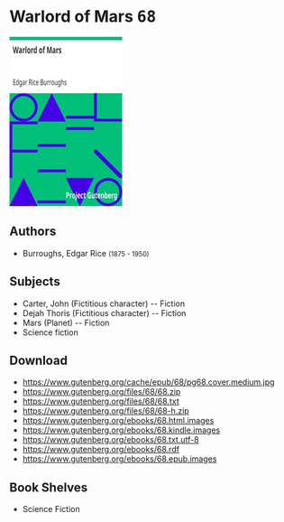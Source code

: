 # Warlord of Mars <kbd>68</kbd>

![](./cover.medium.jpg "")

## Authors


 - Burroughs, Edgar Rice <small>(1875 - 1950)</small>

## Subjects


 - Carter, John (Fictitious character) -- Fiction
 - Dejah Thoris (Fictitious character) -- Fiction
 - Mars (Planet) -- Fiction
 - Science fiction

## Download


 - https://www.gutenberg.org/cache/epub/68/pg68.cover.medium.jpg
 - https://www.gutenberg.org/files/68/68.zip
 - https://www.gutenberg.org/files/68/68.txt
 - https://www.gutenberg.org/files/68/68-h.zip
 - https://www.gutenberg.org/ebooks/68.html.images
 - https://www.gutenberg.org/ebooks/68.kindle.images
 - https://www.gutenberg.org/ebooks/68.txt.utf-8
 - https://www.gutenberg.org/ebooks/68.rdf
 - https://www.gutenberg.org/ebooks/68.epub.images

## Book Shelves


 - Science Fiction
